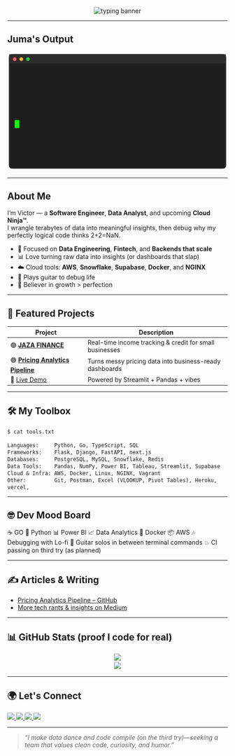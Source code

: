 <!-- Animated Banner-->
<p align="center">
  <img src="https://readme-typing-svg.demolab.com?font=Fira+Code&weight=500&size=24&pause=1000&center=true&vCenter=true&width=800&lines=Hi+I'm+Victor+Juma+%F0%9F%91%8B;I+build+tools+that+make+data+dance+%F0%9F%A4%9F;Software+Engineer+%7C+Data+Analyst+%7C+Cloud+Apprentice;AWS+%7C+Snowflake+%7C+PostgreSQL+%7C+Python+%7C+Go;Funny+but+dangerously+good+at+debugging+%F0%9F%98%80" alt="typing banner" />
</p>

---

## Juma's Output

<p align="center">
  <img src="https://raw.githubusercontent.com/JumaOchi/JumaOchi/refs/heads/main/assets/github_terminal_final.svg" alt="terminal animation" />
</p>


---

##  About Me

I’m Victor — a **Software Engineer**, **Data Analyst**, and upcoming **Cloud Ninja™**.  
I wrangle terabytes of data into meaningful insights, then debug why my perfectly logical code thinks 2+2=NaN.

- 🧠 Focused on **Data Engineering**, **Fintech**, and **Backends that scale**
- 📊 Love turning raw data into insights (or dashboards that slap)
- ☁️ Cloud tools: **AWS**, **Snowflake**, **Supabase**, **Docker**, and **NGINX**
- 🎸 Plays guitar to debug life
- 🧠 Believer in growth > perfection

---

## 🚀 Featured Projects

|  Project |  Description |
|-----------|----------------|
| 🟢 [**JAZA FINANCE**](https://github.com/JumaOchi/JAZA) | Real-time income tracking & credit for small businesses |
| 🟣 [**Pricing Analytics Pipeline**](https://github.com/JumaOchi/pricing-analytics-pipeline) | Turns messy pricing data into business-ready dashboards |
| 🔗 [Live Demo](https://pricinganalyticspipeline.streamlit.app/) | Powered by Streamlit + Pandas + vibes |

---

## 🛠️ My Toolbox

```bash
$ cat tools.txt
````

```text
Languages:     Python, Go, TypeScript, SQL
Frameworks:    Flask, Django, FastAPI, next.js
Databases:     PostgreSQL, MySQL, Snowflake, Redis
Data Tools:    Pandas, NumPy, Power BI, Tableau, Streamlit, Supabase
Cloud & Infra: AWS, Docker, Linux, NGINX, Vagrant
Other:         Git, Postman, Excel (VLOOKUP, Pivot Tables), Heroku, vercel,  
```

---

## 🤓 Dev Mood Board

☕ GO
🐍 Python
📊 Power BI
📈 Data Analytics
🐳 Docker
📦 AWS
🎶 Debugging with Lo-fi
🎸 Guitar solos in between terminal commands
💥 CI passing on third try (as planned)

---

## ✍️ Articles & Writing

*  [Pricing Analytics Pipeline – GitHub](https://github.com/JumaOchi/pricing-analytics-pipeline)
*  [More tech rants & insights on Medium](https://medium.com/@jumaochi1)

---

## 📊 GitHub Stats (proof I code for real)

<p align="center">
  <img src="https://github-readme-stats.vercel.app/api?username=JumaOchi&show_icons=true&theme=radical&hide_border=true" />
  <br/>
  <img src="https://github-readme-stats.vercel.app/api/top-langs/?username=JumaOchi&layout=compact&theme=radical&hide_border=true" />
</p>

---

## 🌍 Let's Connect

<p align="left">
  <a href="https://www.linkedin.com/in/victor-juma-837034185/" target="_blank">
    <img src="https://img.shields.io/badge/LinkedIn-%230077B5.svg?&style=for-the-badge&logo=linkedin&logoColor=white" />
  </a>
  <a href="https://medium.com/@jumaochi1" target="_blank">
    <img src="https://img.shields.io/badge/Medium-%2312100E.svg?&style=for-the-badge&logo=medium&logoColor=white" />
  </a>
  <a href="mailto:jumaochi1@gmail.com">
    <img src="https://img.shields.io/badge/Gmail-%23D14836.svg?&style=for-the-badge&logo=gmail&logoColor=white" />
  </a>
  <a href="https://jumaochi.github.io/juma" target="_blank">
    <img src="https://img.shields.io/badge/Portfolio-%2312100E.svg?&style=for-the-badge&logo=github&logoColor=white" />
  </a>
</p>

---

> *“I make data dance and code compile (on the third try)—seeking a team that values clean code, curiosity, and humor.”*


